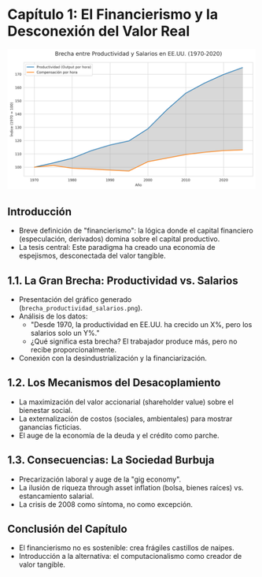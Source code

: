 # Capítulo 1: El Financierismo y la Desconexión del Valor Real
![Brecha entre Productividad y Salarios en EE.UU. (1970-2025)](../imagenes_graficos/brecha_productividad_salarios.png)
## Introducción  
- Breve definición de "financierismo": la lógica donde el capital financiero (especulación, derivados) domina sobre el capital productivo.  
- La tesis central: Este paradigma ha creado una economía de espejismos, desconectada del valor tangible.  

## 1.1. La Gran Brecha: Productividad vs. Salarios  
- Presentación del gráfico generado (`brecha_productividad_salarios.png`).  
- Análisis de los datos:  
  - "Desde 1970, la productividad en EE.UU. ha crecido un X%, pero los salarios solo un Y%."  
  - ¿Qué significa esta brecha? El trabajador produce más, pero no recibe proporcionalmente.  
- Conexión con la desindustrialización y la financiarización.  

## 1.2. Los Mecanismos del Desacoplamiento  
- La maximización del valor accionarial (shareholder value) sobre el bienestar social.  
- La externalización de costos (sociales, ambientales) para mostrar ganancias ficticias.  
- El auge de la economía de la deuda y el crédito como parche.  

## 1.3. Consecuencias: La Sociedad Burbuja  
- Precarización laboral y auge de la "gig economy".  
- La ilusión de riqueza through asset inflation (bolsa, bienes raíces) vs. estancamiento salarial.  
- La crisis de 2008 como síntoma, no como excepción.  

## Conclusión del Capítulo  
- El financierismo no es sostenible: crea frágiles castillos de naipes.  
- Introducción a la alternativa: el computacionalismo como creador de valor tangible.  